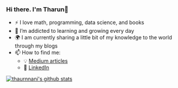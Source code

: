 ### Hi there. I'm Tharun👋
- :zap: I love math, programming, data science, and books
- 🌱 I’m addicted to learning and growing every day
- :earth_africa: I am currently sharing a little bit of my knowledge to the world through my blogs
- 📫 How to find me:
  - :bulb: [Medium articles](https://medium.com/@tharun_01)
  - :office: [LinkedIn](https://www.linkedin.com/in/tharun-addanki-163417175/)

[![thaurnnani's github stats](https://github-readme-stats.vercel.app/api?username=Tharunkumar01&count_private=true&show_icons=true&theme=radical&hide_rank=false)](https://github.com/Tharunkumar01/github-readme-stats)


<!-- [![Top Langs](https://github-readme-stats.vercel.app/api/top-langs/?username=Tharunkumar01)](https://github.com/Tharunkumar01/github-readme-stats) -->
